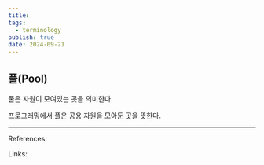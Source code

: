```yaml
---
title: 
tags:
  - terminology
publish: true
date: 2024-09-21
---
```


## 풀(Pool)

풀은 자원이 모여있는 곳을 의미한다.

프로그래밍에서 풀은 공용 자원을 모아둔 곳을 뜻한다.


---
References: 

Links: 